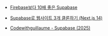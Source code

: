 - [Firebase보다 10배 좋은 Supabase](https://www.inflearn.com/course/firebase%EB%B3%B4%EB%8B%A4-10%EB%B0%B0%EC%A2%8B%EC%9D%80-supabase)

- [Supabase로 웹사이트 3개 클론하기 (Next.js 14)](https://www.inflearn.com/course/%EC%9A%94%EC%A6%98%EC%97%94-supabase-%EB%8C%80%EC%84%B8%EC%A7%80-nextjs-%ED%81%B4%EB%A1%A0%ED%94%84%EB%A1%9C%EC%A0%9D%ED%8A%B8)

- [Codewithguillaume - Supabase (2025)](https://www.youtube.com/watch?v=JQQN5V8dcnI&list=PL8HkCX2C5h0Wv5holLI1PExA0Ka3amd5l)

